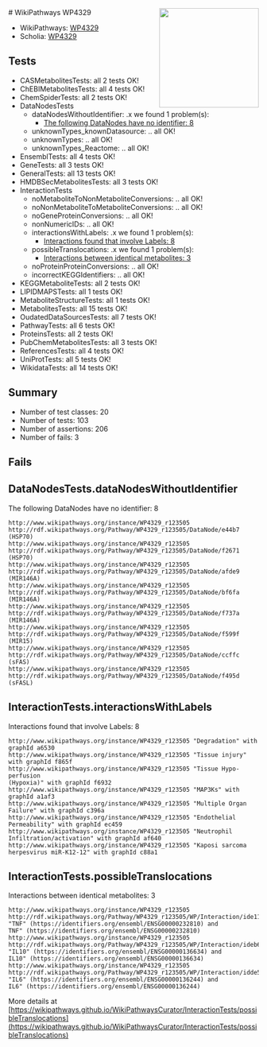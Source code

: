<img style="float: right; width: 200px" src="https://upload.wikimedia.org/wikipedia/commons/thumb/8/83/Wplogo_with_text_500.png/640px-Wplogo_with_text_500.png" />
# WikiPathways WP4329

* WikiPathways: [WP4329](https://new.wikipathways.org/pathways/WP4329)
* Scholia: [WP4329](https://scholia.toolforge.org/wikipathways/WP4329)
## Tests
* CASMetabolitesTests: all 2 tests OK!
* ChEBIMetabolitesTests: all 4 tests OK!
* ChemSpiderTests: all 2 tests OK!
* DataNodesTests
    * dataNodesWithoutIdentifier: .x we found 1 problem(s):
        * [The following DataNodes have no identifier: 8](#d2d32fa7)
    * unknownTypes_knownDatasource: .. all OK!
    * unknownTypes: .. all OK!
    * unknownTypes_Reactome: .. all OK!
* EnsemblTests: all 4 tests OK!
* GeneTests: all 3 tests OK!
* GeneralTests: all 13 tests OK!
* HMDBSecMetabolitesTests: all 3 tests OK!
* InteractionTests
    * noMetaboliteToNonMetaboliteConversions: .. all OK!
    * noNonMetaboliteToMetaboliteConversions: .. all OK!
    * noGeneProteinConversions: .. all OK!
    * nonNumericIDs: .. all OK!
    * interactionsWithLabels: .x we found 1 problem(s):
        * [Interactions found that involve Labels: 8](#630d267f)
    * possibleTranslocations: .x we found 1 problem(s):
        * [Interactions between identical metabolites: 3](#d59038c6)
    * noProteinProteinConversions: .. all OK!
    * incorrectKEGGIdentifiers: .. all OK!
* KEGGMetaboliteTests: all 2 tests OK!
* LIPIDMAPSTests: all 1 tests OK!
* MetaboliteStructureTests: all 1 tests OK!
* MetabolitesTests: all 15 tests OK!
* OudatedDataSourcesTests: all 7 tests OK!
* PathwayTests: all 6 tests OK!
* ProteinsTests: all 2 tests OK!
* PubChemMetabolitesTests: all 3 tests OK!
* ReferencesTests: all 4 tests OK!
* UniProtTests: all 5 tests OK!
* WikidataTests: all 14 tests OK!


## Summary

* Number of test classes: 20
* Number of tests: 103
* Number of assertions: 206
* Number of fails: 3

## Fails

<a name="d2d32fa7" />

## DataNodesTests.dataNodesWithoutIdentifier

The following DataNodes have no identifier: 8
```
http://www.wikipathways.org/instance/WP4329_r123505 http://rdf.wikipathways.org/Pathway/WP4329_r123505/DataNode/e44b7 (HSP70)
http://www.wikipathways.org/instance/WP4329_r123505 http://rdf.wikipathways.org/Pathway/WP4329_r123505/DataNode/f2671 (HSP70)
http://www.wikipathways.org/instance/WP4329_r123505 http://rdf.wikipathways.org/Pathway/WP4329_r123505/DataNode/afde9 (MIR146A)
http://www.wikipathways.org/instance/WP4329_r123505 http://rdf.wikipathways.org/Pathway/WP4329_r123505/DataNode/bf6fa (MIR146A)
http://www.wikipathways.org/instance/WP4329_r123505 http://rdf.wikipathways.org/Pathway/WP4329_r123505/DataNode/f737a (MIR146A)
http://www.wikipathways.org/instance/WP4329_r123505 http://rdf.wikipathways.org/Pathway/WP4329_r123505/DataNode/f599f (MIR15)
http://www.wikipathways.org/instance/WP4329_r123505 http://rdf.wikipathways.org/Pathway/WP4329_r123505/DataNode/ccffc (sFAS)
http://www.wikipathways.org/instance/WP4329_r123505 http://rdf.wikipathways.org/Pathway/WP4329_r123505/DataNode/f495d (sFASL)
```

<a name="630d267f" />

## InteractionTests.interactionsWithLabels

Interactions found that involve Labels: 8
```
http://www.wikipathways.org/instance/WP4329_r123505 "Degradation" with graphId a6530
http://www.wikipathways.org/instance/WP4329_r123505 "Tissue injury" with graphId f865f
http://www.wikipathways.org/instance/WP4329_r123505 "Tissue Hypo-perfusion
(Hypoxia)" with graphId f6932
http://www.wikipathways.org/instance/WP4329_r123505 "MAP3Ks" with graphId a1af3
http://www.wikipathways.org/instance/WP4329_r123505 "Multiple Organ Failure" with graphId c396a
http://www.wikipathways.org/instance/WP4329_r123505 "Endothelial Permeability" with graphId ec459
http://www.wikipathways.org/instance/WP4329_r123505 "Neutrophil 
Infiltration/activation" with graphId af640
http://www.wikipathways.org/instance/WP4329_r123505 "Kaposi sarcoma herpesvirus miR-K12-12" with graphId c88a1
```

<a name="d59038c6" />

## InteractionTests.possibleTranslocations

Interactions between identical metabolites: 3
```
http://www.wikipathways.org/instance/WP4329_r123505 http://rdf.wikipathways.org/Pathway/WP4329_r123505/WP/Interaction/ide115a15a "TNF" (https://identifiers.org/ensembl/ENSG00000232810) and 
TNF" (https://identifiers.org/ensembl/ENSG00000232810)
http://www.wikipathways.org/instance/WP4329_r123505 http://rdf.wikipathways.org/Pathway/WP4329_r123505/WP/Interaction/ideb635a68 "IL10" (https://identifiers.org/ensembl/ENSG00000136634) and 
IL10" (https://identifiers.org/ensembl/ENSG00000136634)
http://www.wikipathways.org/instance/WP4329_r123505 http://rdf.wikipathways.org/Pathway/WP4329_r123505/WP/Interaction/idde594339 "IL6" (https://identifiers.org/ensembl/ENSG00000136244) and 
IL6" (https://identifiers.org/ensembl/ENSG00000136244)
```

More details at [https://wikipathways.github.io/WikiPathwaysCurator/InteractionTests/possibleTranslocations](https://wikipathways.github.io/WikiPathwaysCurator/InteractionTests/possibleTranslocations)

